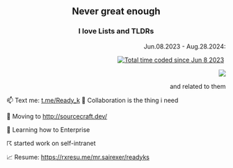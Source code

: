 <!--
[__Open Lecture hall of the Summer Schools (Yandex)__](https://yandex.ru/yaintern/schools/open-lectures)
 -->

<h2 align="center"> Never great enough </h2>

<h3 align="center"> I love Lists and TLDRs </h3>


<p align=right>
 Jun.08.2023 - Aug.28.2024:
</p>

<p align=right>
 <a href="https://wakatime.com/@readyyyk"><img src="https://wakatime.com/badge/user/cf578893-46db-4f69-ba9f-f13dea678bf9.svg" alt="Total time coded since Jun 8 2023" /></a>
 <img src="https://hit.yhype.me/github/profile?user_id=78100125" alt="">
</p>

<p align=right>
 <img src=https://skillicons.dev/icons?i=js,go,php,py,bash>
</p>
<p align=right>
 and related to them
</p>



📫 Text me: [t.me/Ready_k](https://t.me/Ready_k) 👯 Collaboration is the thing i need 

🔀 Moving to http://sourcecraft.dev/

🌱 Learning how to Enterprise 

☈ started work on self-intranet

📈 Resume: https://rxresu.me/mr.sairexer/readyks
